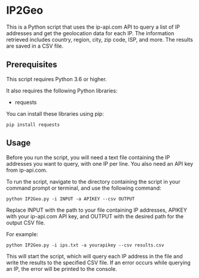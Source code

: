 # IP2Geo

This is a Python script that uses the ip-api.com API to query a list of IP addresses and get the geolocation data for each IP. The information retrieved includes country, region, city, zip code, ISP, and more. The results are saved in a CSV file.

## Prerequisites

This script requires Python 3.6 or higher.

It also requires the following Python libraries:

* requests

You can install these libraries using pip:

```
pip install requests
```

## Usage

Before you run the script, you will need a text file containing the IP addresses you want to query, with one IP per line. You also need an API key from ip-api.com.

To run the script, navigate to the directory containing the script in your command prompt or terminal, and use the following command:

```
python IP2Geo.py -i INPUT -a APIKEY --csv OUTPUT
```

Replace INPUT with the path to your file containing IP addresses, APIKEY with your ip-api.com API key, and OUTPUT with the desired path for the output CSV file.

For example:
```
python IP2Geo.py -i ips.txt -a yourapikey --csv results.csv
```

This will start the script, which will query each IP address in the file and write the results to the specified CSV file. If an error occurs while querying an IP, the error will be printed to the console.